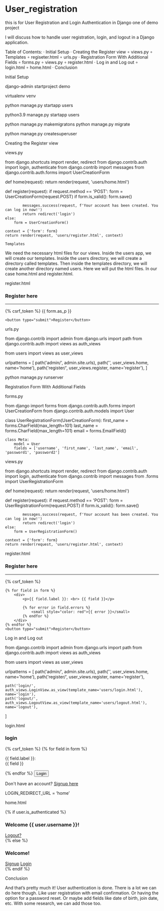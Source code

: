 # User_registration
this is for User Registration and Login Authentication in Django one of demo project

I will discuss how to handle user registration, login, and logout in a Django application.

Table of Contents:
· Initial Setup
· Creating the Register view
  ∘ views.py
  ∘ Templates
  ∘ regiseter.html
  ∘ urls.py
· Registration Form With Additional Fields
  ∘ forms.py
  ∘ views.py
  ∘ register.html
· Log in and Log out
  ∘ login.html
  ∘ home.html
· Conclusion

Initial Setup

django-admin startproject demo

virtualenv venv

python manage.py startapp users

python3.9 manage.py startapp users

python manage.py makemigratons
python manage.py migrate

python manage.py createsuperuser

Creating the Register view

views.py


from django.shortcuts import render, redirect
from django.contrib.auth import login, authenticate
from django.contrib import messages
from django.contrib.auth.forms import UserCreationForm

def home(request):
    return render(request, 'users/home.html')

def register(request):
    if request.method == 'POST':
        form = UserCreationForm(request.POST)
        if form.is_valid():
            form.save()

            messages.success(request, f'Your account has been created. You can log in now!')    
            return redirect('login')
    else:
        form = UserCreationForm()

    context = {'form': form}
    return render(request, 'users/register.html', context)

    Templates
We need the necessary html files for our views. Inside the users app, we will create our templates. Inside the users directory, we will create a directory called templates. Then inside the templates directory, we will create another directory named users. Here we will put the html files. In our case home.html and register.html.

register.html

<h3>Register here</h3>
<hr>

<form action="" method="POST">
    {% csrf_token %}
    {{ form.as_p }}

    <button type="submit">Register</button>
</form>

urls.py

from django.contrib import admin
from django.urls import path
from django.contrib.auth import views as auth_views

from users import views as user_views

urlpatterns = [
    path('admin/', admin.site.urls),
    path('', user_views.home, name='home'),
    path('register/', user_views.register, name='register'),
]

python manage.py runserver

Registration Form With Additional Fields

forms.py

from django import forms
from django.contrib.auth.forms import UserCreationForm
from django.contrib.auth.models import User


class UserRegistrationForm(UserCreationForm):
    first_name = forms.CharField(max_length=101)
    last_name = forms.CharField(max_length=101)
    email = forms.EmailField()

    class Meta:
        model = User
        fields = ['username', 'first_name', 'last_name', 'email', 'password1', 'password2']

views.py


from django.shortcuts import render, redirect
from django.contrib.auth import login, authenticate
from django.contrib import messages
from .forms import UserRegistrationForm

def home(request):
    return render(request, 'users/home.html')

def register(request):
    if request.method == 'POST':
        form = UserRegistrationForm(request.POST)
        if form.is_valid():
            form.save()

            messages.success(request, f'Your account has been created. You can log in now!')    
            return redirect('login')
    else:
        form = UserRegistrationForm()

    context = {'form': form}
    return render(request, 'users/register.html', context)

register.html

<h3>Register here</h3>
<hr>

<form action="" method="POST">
    {% csrf_token %}

    {% for field in form %}
        <div>
            <p>{{ field.label }}: <br> {{ field }}</p> 

            {% for error in field.errors %}
                <small style="color: red">{{ error }}</small>
            {% endfor %}
        </div>
    {% endfor %}
    <button type="submit">Register</button>
</form>

Log in and Log out

from django.contrib import admin
from django.urls import path
from django.contrib.auth import views as auth_views

from users import views as user_views

urlpatterns = [
    path('admin/', admin.site.urls),
    path('', user_views.home, name='home'),
    path('register/', user_views.register, name='register'),
  
    path('login/', auth_views.LoginView.as_view(template_name='users/login.html'), name='login'),
    path('logout/', auth_views.LogoutView.as_view(template_name='users/logout.html'), name='logout'),
]

login.html

<h3>login</h3>

<form action="" method="POST">
    {% csrf_token %}
    {% for field in form %}
        <p>{{ field.label }}: <br> {{ field }}</p>
    {% endfor %}
    <button type="submit">Login</button>
</form>

<p>Don't have an account? <a href="{% url 'register' %}">Signup here</a></p>

LOGIN_REDIRECT_URL = ‘home’



home.html

{% if user.is_authenticated %}
    <div class="alert alert-success" role="alert">
        <h3>Welcome {{ user.username }}!</h3>
        <a href="{% url 'logout' %}">Logout?</a>
    </div>
{% else %}
    <div class="alert alert-success" role="alert">
        <h3>Welcome!</h3>
        <a href="{% url 'register' %}">Signup</a>
        <a href="{% url 'login' %}">Login</a>
    </div>
{% endif %}

Conclusion

And that’s pretty much it! User authentication is done. There is a lot we can do here though. Like user registration with email confirmation. Or having the option for a password reset. Or maybe add fields like date of birth, join date, etc. With some research, we can add those too.



